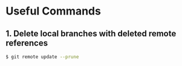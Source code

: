 # Useful Commands

## 1. Delete local branches with deleted remote references

```bash
$ git remote update --prune
```
